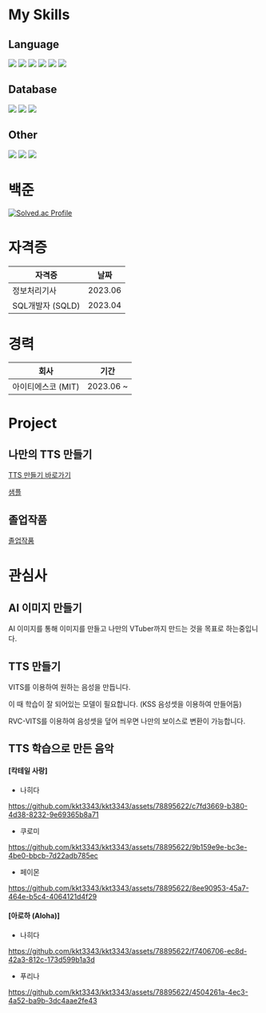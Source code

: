 <!-- 참조 : https://cocoon1787.tistory.com/827 -->

<div align="left">

# My Skills

## Language
<img src="https://img.shields.io/badge/C-007396?style=for-the-badge&logo=C&logoColor=white">
<img src="https://img.shields.io/badge/-C++-f34b7d?style=for-the-badge&logo=c%2B%2B&logoColor=white">
<img src="https://img.shields.io/badge/-C%23-178600?style=for-the-badge&logo=Csharp&logoColor=white">
<img src="https://img.shields.io/badge/Python-007396?style=for-the-badge&logo=Python&logoColor=white">
<img src="https://img.shields.io/badge/Java-b07219?style=for-the-badge&logo=java&logoColor=white">
<img src="https://img.shields.io/badge/JavaScript-F7DF1E?style=for-the-badge&logo=JavaScript&logoColor=white">

## Database
<img src="https://img.shields.io/badge/MySQL-4479A1?style=for-the-badge&logo=MySQL&logoColor=white">
<img src="https://img.shields.io/badge/Oracle-F80000?style=for-the-badge&logo=Oracle&logoColor=white">
<img src="https://img.shields.io/badge/MSSQL-4479A1?style=for-the-badge&logo=MSSQL&logoColor=white">

## Other
<img src="https://img.shields.io/badge/-Linux-grey?style=for-the-badge&logo=linux">
<img src="https://img.shields.io/badge/wpf-FCC624?style=for-the-badge&logo=wpf&logoColor=white">
<img src="https://img.shields.io/badge/.NET-6DB33F?style=for-the-badge&logo=.NET&logoColor=white">

# 백준
[![Solved.ac Profile](http://mazassumnida.wtf/api/generate_badge?boj=kkt3343)](https://solved.ac/kkt3343)

# 자격증
| 자격증                                    | 날짜             |
| ----------------------------------------- | ---------------- |
| 정보처리기사                               | 2023.06          |
| SQL개발자 (SQLD)                          | 2023.04           |

# 경력
| 회사                                      | 기간             |
| ----------------------------------------- | ---------------- |
| 아이티에스코 (MIT)                         | 2023.06 ~          |

# Project

## 나만의 TTS 만들기
<a href = "https://github.com/kkt3343/vits">TTS 만들기 바로가기</a>

<a href = "https://kkt3343.github.io/vits/tts_sample_main.html">샘플</a>

## 졸업작품
<a href = "https://github.com/kkt3343/CapstoneDesign">졸업작품</a>

# 관심사

## AI 이미지 만들기
AI 이미지를 통해 이미지를 만들고 나만의 VTuber까지 만드는 것을 목표로 하는중입니다.

## TTS 만들기
VITS를 이용하여 원하는 음성을 만듭니다.

이 때 학습이 잘 되어있는 모델이 필요합니다. (KSS 음성셋을 이용하여 만들어둠)

RVC-VITS를 이용하여 음성셋을 덮어 씌우면 나만의 보이스로 변환이 가능합니다.

## TTS 학습으로 만든 음악
<!-- mp3, wav 파일을 올리는 방법 -->
<!-- https://stackoverflow.com/questions/44185716/add-audio-in-github-readme-md -->
<!-- 위의 사이트에 참조하면 된다. -->
<!-- https://www.freeconvert.com/wav-to-mov -->
<!-- 위의 사이트에서 mov로 바꾸고 바꾼 파일을 여기에 드래그아웃하면 된다.-->
<!-- 그러면 링크가 나오는데 업로드 성공이다. -->

#### [칵테일 사랑]

* 나히다

https://github.com/kkt3343/kkt3343/assets/78895622/c7fd3669-b380-4d38-8232-9e69365b8a71

* 쿠로미

https://github.com/kkt3343/kkt3343/assets/78895622/9b159e9e-bc3e-4be0-bbcb-7d22adb785ec

* 페이몬

https://github.com/kkt3343/kkt3343/assets/78895622/8ee90953-45a7-464e-b5c4-4064121d4f29

#### [아로하 (Aloha)]

* 나히다

https://github.com/kkt3343/kkt3343/assets/78895622/f7406706-ec8d-42a3-812c-173d599b1a3d

* 푸리나

https://github.com/kkt3343/kkt3343/assets/78895622/4504261a-4ec3-4a52-ba9b-3dc4aae2fe43

<!---
kkt3343/kkt3343 is a ✨ special ✨ repository because its `README.md` (this file) appears on your GitHub profile.
You can click the Preview link to take a look at your changes.
--->
